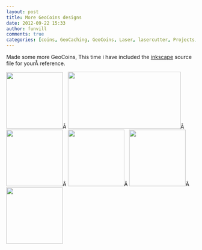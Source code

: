 ```yaml
---
layout: post
title: More GeoCoins designs
date: 2012-09-22 15:33
author: funvill
comments: true
categories: [coins, GeoCaching, GeoCoins, Laser, lasercutter, Projects, projects, VHS, Wood]
---
```

Made some more GeoCoins, This time i have included the <a href="http://inkscape.org/">inkscape</a> source file for yourÂ reference.

<img class=" size-thumbnail wp-image-2872" title="2012-09-22 16.14.52" src="http://www.abluestar.com/blog/wp-content/uploads/2012/09/2012-09-22-16.14.52-150x150.jpg" alt="" width="150" height="150" />Â <img class=" size-medium wp-image-2873" title="gc51-58" src="http://www.abluestar.com/blog/wp-content/uploads/2012/09/gc51-58-300x151.png" alt="" width="300" height="151" />Â <img class=" size-thumbnail wp-image-2867" title="2012-09-21 22.58.55" src="http://www.abluestar.com/blog/wp-content/uploads/2012/09/2012-09-21-22.58.55-150x150.jpg" alt="" width="150" height="150" />Â <a href="http://www.abluestar.com/blog/wp-content/uploads/2012/09/2012-09-21-22.59.05.jpg"><img class=" size-thumbnail wp-image-2868" title="2012-09-21 22.59.05" src="http://www.abluestar.com/blog/wp-content/uploads/2012/09/2012-09-21-22.59.05-150x150.jpg" alt="" width="150" height="150" /></a>Â <a href="http://www.abluestar.com/blog/wp-content/uploads/2012/09/2012-09-21-22.59.12.jpg"><img class=" size-thumbnail wp-image-2869" title="2012-09-21 22.59.12" src="http://www.abluestar.com/blog/wp-content/uploads/2012/09/2012-09-21-22.59.12-150x150.jpg" alt="" width="150" height="150" /></a>Â <a href="http://www.abluestar.com/blog/wp-content/uploads/2012/09/2012-09-21-22.59.49.jpg"><img class=" size-thumbnail wp-image-2870" title="2012-09-21 22.59.49" src="http://www.abluestar.com/blog/wp-content/uploads/2012/09/2012-09-21-22.59.49-150x150.jpg" alt="" width="150" height="150" /></a>

